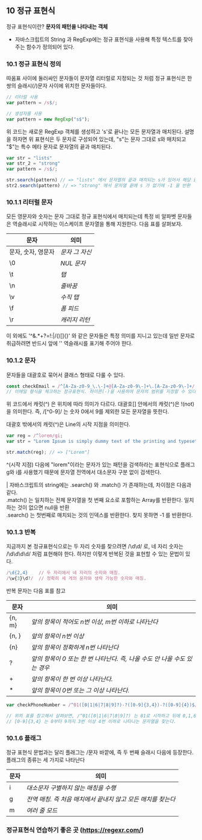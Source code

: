 ## 10 정규 표현식

정규 표현식이란? <strong>문자의 패턴을 나타내는 객체</strong>

- 자바스크립트의 String 과 RegExp에는 정규 표현식을 사용해 특정 텍스트를 찾아주는 함수가 정의되어 있다.

### 10.1 정규 표현식 정의

따옴표 사이에 둘러싸인 문자들이 문자열 리터럴로 지정되는 것 처럼
정규 표현식은 한 쌍의 슬래시(/)문자 사이에 위치한 문자들이다.

```js
// 리터럴 사용
var pattern = /s$/;

// 생성자를 사용
var pattern = new RegExp("s$");
```

위 코드는 새로운 RegExp 객체를 생성하고 's'로 끝나는 모든 문자열과 매치된다.
설명을 하자면 위 표현식은 두 문자로 구성되어 있는데, "s"는 문자 그대로 s와 매치되고
"$"는 특수 메타 문자로 문자열의 끝과 매치된다.

```js
var str = "lists"
var str_2 = "strong"
var pattern = /s$/;

str.search(pattern) // => "lists" 에서 문자열의 끝과 매치되는 s가 있어서 해당 index인 4를 반환
str2.search(pattern) // => "strong" 에서 문자열 끝에 s 가 없기에 -1 을 반환
```

### 10.1.1 리터럴 문자

모든 영문자와 숫자는 문자 그대로 정규 표현식에서 매치되는데 특정 비 알파벳 문자들은 역슬래시로 시작하는 이스케이프 문자열을 통해 지원한다.
다음 표를 살펴보자.

|문자|의미|
|---|---|
|문자, 숫자, 영문자|*문자 그 자신*|
|\0|*NUL 문자*|
|\t|*탭*|
|\n|*줄바꿈*|
|\v|*수직 탭*|
|\f|*폼 피드*|
|\r|*캐리지 리턴*|

이 외에도 '^&.*+?=!:|\/()[]{}' 와 같은 문자들은 특정 의미를 지니고 있는데 일반 문자로 취급하려면 반드시 앞에 '\' 역슬래시를 표기해 주어야 한다.

### 10.1.2  문자 

문자들을 대괄호로 묶어서 클래스 형태로 다룰 수 있다.

```js
const checkEmail = /^[A-Za-z0-9_\.\-]+@[A-Za-z0-9\-]+\.[A-Za-z0-9\-]+/;
// 이메일 형식을 체크하는 정규표현식. 하이픈(-)을 사용하여 문자의 범위를 지정할 수 있다!
```

위 코드에서 캐럿(^) 은 위치에 따라 의미가 다르다.
대괄호[] 안에서의 캐럿(^)은 !(not)을 의미한다. 즉, /[^0-9]/ 는 숫자 0에서 9를 제외한 모든 문자열을 뜻한다.

대괄호 밖에서의 캐럿(^)은 Line의 시작 지점을 의미한다.
```js
var reg = /^lorem/gi;
var str = "Lorem Ipsum is simply dummy text of the printing and typesetting industry.";

str.match(reg); // => ["Lorem"]
```

^(시작 지점) 다음에 "lorem"이라는 문자가 있는 패턴을 검색하라는 표현식으로 플래그 g와 i를 사용했기 때문에 문자열 전역에서 대소문자 구분 없이 검색한다.

| 자바스크립트의 string에는 .search() 와 .match() 가 존재하는데, 차이점은 다음과 같다. <br />
.match() 는 일치하는 전체 문자열을 첫 번째 요소로 포함하는 Array를 반환한다. 일치하는 것이 없으면 null을 반환 <br />
.search() 는 첫번째로 매치되는 것의 인덱스를 반환한다. 찾지 못하면 -1 를 반환한다.


### 10.1.3 반복

지금까지 본 정규표현식으로는 두 자리 숫자를 찾으려면 /\d\d/ 로, 네 자리 숫자는 /\d\d\d\d/ 처럼 표현해야 한다.
하지만 이렇게 반복된 것을 표현할 수 있는 문법이 있다.

```js
/\d{2,4}    // 두 자리에서 네 자리의 숫자와 매칭.
/\w{3}\d?/  // 정확히 세 게의 문자와 생략 가능한 숫자와 매칭.

```

반복 문자는 다음 표를 참고

|문자|의미|
|---|---|
|{n, m}|*앞의 항목이 적어도 n번 이상, m번 이하로 나타난다*|
|{n, }|*앞의 항목이 n번 이상*|
|{n}|*앞의 항목이 정확하게 n번 나타난다*|
|?|*앞의 항목이 0 또는 한 번 나타난다. 즉, 나올 수도 안 나올 수도 있는 경우*|
|+|*앞의 항목이 한 번 이상 나타난다.*|
|\*|*앞의 항목이 0번 또는 그 이상 나타난다.*|

```js
var checkPhoneNumber = /^01([0|1|6|7|8|9]?)-?([0-9]{3,4})-?([0-9]{4})$/;

// 위의 표를 참고해서 살펴보면, /^01([0|1|6|7|8|9]?) 는 01로 시작하고 뒤에 0,1,6,7,8,9 가 오는 문자열을 찾고
// [0-9]{3,4} 는 0부터 9까지 3번 이상 4번 이하로 나타나는 문자열을 찾는다.
```

### 10.1.6  플래그

정규 표현식 문법과는 달리 플래그는 /문자 바깥에, 즉 두 번째 슬래시 다음에 등장한다.
플래그의 종류는 세 가지로 나타난다

|문자|의미|
|---|---|
|i|*대소문자 구별하지 않는 매칭을 수행*|
|g|*전역 매칭. 즉 처음 매치에서 끝내지 않고 모든 매치를 찾는다*|
|m|*여러 줄 모드*|

### 정규표현식 연습하기 좋은 곳 (https://regexr.com/)
